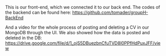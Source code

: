 This is our front-end, which we connected it to our back end.
The codes of the backend can be found here:
https://github.com/tomader/groupH-BackEnd


And a video for the whole process of posting and deleting a CV in our MongoDB through the UI.
We also showed how the data is posted and deleted in the DB:
https://drive.google.com/file/d/1_ojS5DBuezbnCfuTVD8l0PPfHdPuxJFF/view
